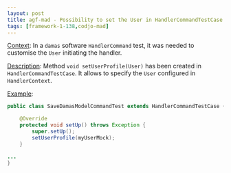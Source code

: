 ```yaml
---
layout: post
title: agf-mad - Possibility to set the User in HandlerCommandTestCase
tags: [framework-1-138,codjo-mad]
---
```

<u>Context</u>:
In a ```damas``` software ```HandlerCommand``` test, it was needed to customise the ```User``` initiating the handler.

<u>Description</u>:
Method ```void setUserProfile(User)``` has been created in ```HandlerCommandTestCase```.
It allows to specify the ```User``` configured in ```HandlerContext```.

<u>Example</u>:
```java
public class SaveDamasModelCommandTest extends HandlerCommandTestCase {

    @Override
    protected void setUp() throws Exception {
        super.setUp();
        setUserProfile(myUserMock);
    }

...
}
```
